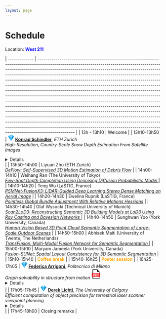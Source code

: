 ```yaml
---
layout: page
---
```


# Schedule


Location: <span style="color:blue"> <b>West 211</b> </span> 

| ------------- | ------------------------------------------------------------------------------------------------------------------------------------------------------------------------------------------------------------------------------------------------------------------------------------------------------------------------------------------------------------------------------------------------------------------------------------------------------------------------------------------------------------------------------------------------------------------------------------------------------------------------------------------------------------------------------------------------------------------------------------------------------------------------------------------------------------------------------------------------------------------------------------------------------------------------------------------------------------------------------------------------------------------------------------------------------------------------------------------------------------------------------------------------------ |
| 13h - 13h10 | Welcome |
| 13h10-13h50 | <img src="/img/diamond.png"  width="20"> [**Konrad Schindler**](https://igp.ethz.ch/personen/person-detail.html?persid=143986), *ETH Zurich* <br><em>High-Resolution, Country-Scale Snow Depth Estimation From Satellite Images</em><br><details>Monitoring snow depth is important for hydrology, hydro-power planning, ecology, and Alpine safety. Existing methods to estimate snow depth over large areas are typically limited to ground sampling distances of ca. 1km. This limits their usage in high alpine areas, where that resolution fails to capture local snow distribution patterns caused by the pronounced topography. I will present recent advances that make it possible to map snow depth at spatial resolution down to 10m GSD, with weekly updates. By fusing an elevation model and time series of Sentinel-1 and Sentinel-2 images with a recurrent convolutional neural network, we are able to produce country-wide high-resolution snow depth maps without in-situ data. Optionally, these maps can be further refined by combining them with sparse point observations from ground measurement stations. All maps are accompanied by spatially explicit maps of prediction uncertainty, thanks to a probabilistic deep learning framework.</details> |
| 13h50-14h00 | Liyuan Zhu (ETH Zurich) <br> [<em>DeFlow: Self-Supervised 3D Motion Estimation of Debris Flow</em>](https://openaccess.thecvf.com/content/CVPR2023W/PCV/html/Zhu_DeFlow_Self-Supervised_3D_Motion_Estimation_of_Debris_Flow_CVPRW_2023_paper.html) |
| 14h00-14h10 | Weihang Ran (The University of Tokyo) <br> [<em>Few-Shot Depth Completion Using Denoising Diffusion Probabilistic Model </em>](https://openaccess.thecvf.com/content/CVPR2023W/PCV/html/Ran_Few-Shot_Depth_Completion_Using_Denoising_Diffusion_Probabilistic_Model_CVPRW_2023_paper.html) |
| 14h10-14h20 | Teng Wu (LaSTIG, France) <br> [<em>PSMNet-FusionX3: LiDAR-Guided Deep Learning Stereo Dense Matching on Aerial Image</em>](https://openaccess.thecvf.com/content/CVPR2023W/PCV/html/Wu_PSMNet-FusionX3_LiDAR-Guided_Deep_Learning_Stereo_Dense_Matching_on_Aerial_Images_CVPRW_2023_paper.html) |
| 14h20-14h30 | Ewelina Rupnik (LaSTIG, France) <br> [<em>Pointless Global Bundle Adjustment With Relative Motions Hessians</em>](https://openaccess.thecvf.com/content/CVPR2023W/PCV/html/Rupnik_Pointless_Global_Bundle_Adjustment_With_Relative_Motions_Hessians_CVPRW_2023_paper.html) |
| 14h30-14h40 | Olaf Wysocki (Technical University of Munich) <br> [<em>Scan2LoD3: Reconstructing Semantic 3D Building Models at LoD3 Using Ray Casting and Bayesian Networks </em>](https://openaccess.thecvf.com/content/CVPR2023W/PCV/html/Wysocki_Scan2LoD3_Reconstructing_Semantic_3D_Building_Models_at_LoD3_Using_Ray_CVPRW_2023_paper.html) |
| 14h40-14h50 |  Sunghwan Yoo (York University, Canada) <br> [<em>Human Vision Based 3D Point Cloud Semantic Segmentation of Large-Scale Outdoor Scenes</em>](https://openaccess.thecvf.com/content/CVPR2023W/PCV/html/Yoo_Human_Vision_Based_3D_Point_Cloud_Semantic_Segmentation_of_Large-Scale_CVPRW_2023_paper.html) |
| 14h50-15h00 | Abhisek Maiti (University of Twente, The Netherlands)  <br> [<em>TransFusion: Multi-Modal Fusion Network for Semantic Segmentation </em>](https://openaccess.thecvf.com/content/CVPR2023W/PCV/html/Maiti_TransFusion_Multi-Modal_Fusion_Network_for_Semantic_Segmentation_CVPRW_2023_paper.html) |
| 15h00-15h10 | Maryam Jameela (York University, Canada)  <br> [<em>Fusion-SUNet: Spatial Layout Consistency for 3D Semantic Segmentation</em>](https://openaccess.thecvf.com/content/CVPR2023W/PCV/html/Jameela_Fusion-SUNet_Spatial_Layout_Consistency_for_3D_Semantic_Segmentation_CVPRW_2023_paper.html) |
| 15h10-15h40 | <span style="color:orange"> <b>Coffee break</b> </span> | 
| 15h40-16h25 | <span style="color:orange"> <b>Poster session</b> </span> |
| 16h25-17h05 | <img src="/img/diamond.png"  width="20"> [**Federica Arrigoni**](https://www.deib.polimi.it/ita/personale/dettagli/765978), *Politecnico di Milano* <br><em>Graph solvability in structure from motion</em> [<img src="/img/pdf.png" width="30">](/img/federica_talk.pdf)<br> <details>  Structure from Motion (SfM) is a fundamental task in computer vision that aims at recovering both cameras and the 3D scene starting from multiple images. The problem can be conveniently represented as a “viewing graph”: each node corresponds to a camera/image and an edge is present between two nodes if the fundamental (or essential) matrix is available. While several research efforts on SfM have focused on devising more accurate and efficient algorithms, much less attention have been devoted to investigating theoretical aspects. In particular, a relevant question is establishing whether a viewing graph is “solvable”, i.e., it uniquely determines a configuration of cameras. This talk will give an overview on existing results on viewing graph solvability, starting from the calibrated case (where it is known that solvable graphs are those that are parallel rigid), reaching up the more complicated uncalibrated case (where the problem reduces to solving polynomial equations and it still offers open issues). </details> |
| 17h05-17h45 | <img src="/img/diamond.png"  width="20"> [**Derek Lichti**](https://profiles.ucalgary.ca/derek-lichti), *The University of Calgary* <br><em>Efficient computation of object precision for terrestrial laser scanner viewpoint planning</em> <br><details> Building information models (BIMs) and digital twins (DTs) see increasing use in many sectors including construction, mining, energy, chemical processing and heritage, to respectively improve the construction and effective management of capital assets. A terrestrial laser scanner (TLS) is recognized as a highly effective reality capture technology for the creation of accurate models of the built environment. A key planning task is the determination of a set of TLS instrument locations or viewpoints (VPs) that will provide complete site coverage at the required level of positional accuracy. Under the assumption of an existing prior site model, greedy algorithm methods are commonly used to determine the set of VPs. Positional accuracy is most often measured in terms of single point radiated precision. However, this measure does not represent the quality of model objects, such as planes and cylinders, that would be derived from a TLS point cloud. Rigorous quantification of object positional accuracy requires point cloud simulation from the VPs by ray casting, which is computationally expensive. A new, more efficient approach is therefore proposed. Its basis is a model for the geometric distribution of range observations in angular space that is introduced into the least-squares normal equations formed to compute the covariance matrix of each object. This allows object precision to be more efficiently estimated by the evaluation of integrals. This presentation will first provide a brief overview of the TLS VP planning problem. The proposed method for object precision modelling will then be described and results from real data experiments will be presented. </details> |
| 17h45-18h00 | Closing remarks |

<style>
.collapsible p {
  margin-top: 0;
}

.collapsible summary::-webkit-details-marker {
  display: none;
}

.collapsible summary {
  cursor: pointer;
  margin-left: 10px;
  font-weight: bold;
}

.collapsible p {
  margin: 0 0 10px 0;
}

table {
  border-collapse: collapse;
  border: none;
  background-color: transparent;
}

table td,
table th {
  border: none;
}

</style>
